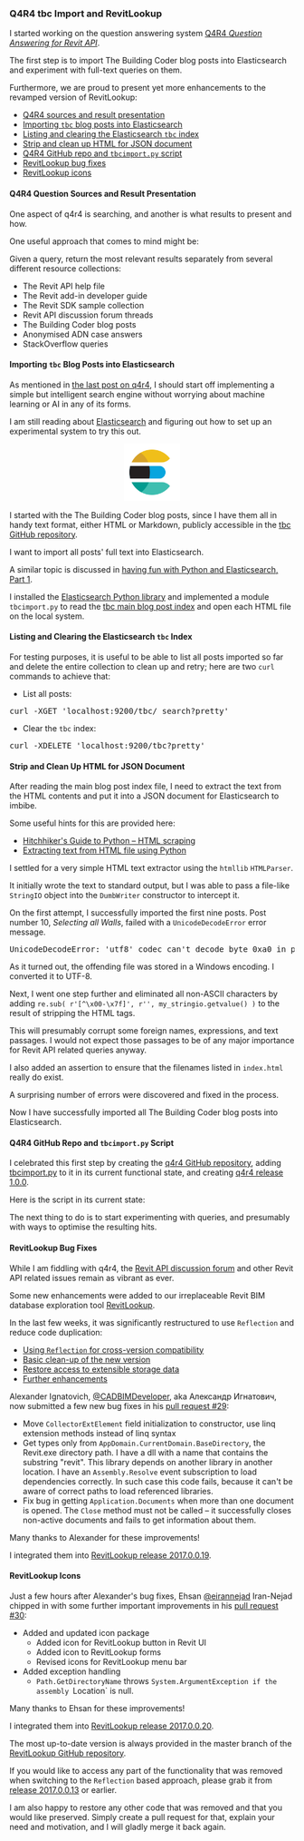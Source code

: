 <head>
<meta http-equiv="Content-Type" content="text/html; charset=utf-8">
<link rel="stylesheet" type="text/css" href="bc.css">
<!-- <script src="run_prettify.js" type="text/javascript"></script> --> 
<script src="https://google-code-prettify.googlecode.com/svn/loader/run_prettify.js" type="text/javascript"></script>
</head>

<!---

RevitLookup and DevDays Online API News #RevitAPI @AutodeskRevit #aec #bim #dynamobim @AutodeskForge http://bit.ly/devdays2016online

&ndash; 
...

-->

### Q4R4 tbc Import and RevitLookup 

I started working on the question answering
system [Q4R4 *Question Answering for Revit API*](http://thebuildingcoder.typepad.com/blog/2017/03/q4r4-revit-api-question-answering-system.html).

The first step is to import The Building Coder blog posts into Elasticsearch and experiment with full-text queries on them.

Furthermore, we are proud to present yet more enhancements to the revamped version of RevitLookup:

- [Q4R4 sources and result presentation](#2)
- [Importing `tbc` blog posts into Elasticsearch](#3)
- [Listing and clearing the Elasticsearch `tbc` index](#4)
- [Strip and clean up HTML for JSON document](#5)
- [Q4R4 GitHub repo and `tbcimport.py` script](#6)
- [RevitLookup bug fixes](#7)
- [RevitLookup icons](#8)




#### <a name="2"></a>Q4R4 Question Sources and Result Presentation

One aspect of q4r4 is searching, and another is what results to present and how.

One useful approach that comes to mind might be:

Given a query, return the most relevant results separately from several different resource collections:

- The Revit API help file
- The Revit add-in developer guide
- The Revit SDK sample collection
- Revit API discussion forum threads
- The Building Coder blog posts
- Anonymised ADN case answers
- StackOverflow queries

#### <a name="3"></a>Importing `tbc` Blog Posts into Elasticsearch

As mentioned
in [the last post on q4r4](http://thebuildingcoder.typepad.com/blog/2017/03/q4r4-revit-api-question-answering-system.html),
I should start off implementing a simple but intelligent search engine without worrying about machine learning or AI in any of its forms.

I am still reading
about [Elasticsearch](https://www.elastic.co/products/elasticsearch) and
figuring out how to set up an experimental system to try this out.

<center>
<img src="img/icon-elasticsearch-bb.svg" alt="Elasticsearch" width="100"/>
</center>

I started with the The Building Coder blog posts, since I have them all in handy text format, either HTML or Markdown, publicly accessible in
the [tbc GitHub repository](https://github.com/jeremytammik/tbc).

I want to import all posts' full text into Elasticsearch.

A similar topic is discussed 
in [having fun with Python and Elasticsearch, Part 1](https://bitquabit.com/post/having-fun-python-and-elasticsearch-part-1/).

I installed the [Elasticsearch Python library](https://www.elastic.co/guide/en/elasticsearch/client/python-api/current/index.html) and
implemented a module `tbcimport.py` to read
the [tbc main blog post index](http://jeremytammik.github.io/tbc/a) and open each HTML file on the local system.


#### <a name="4"></a>Listing and Clearing the Elasticsearch `tbc` Index

For testing purposes, it is useful to be able to list all posts imported so far and delete the entire collection to clean up and retry; here are two `curl` commands to achieve that:

- List all posts:

<pre>
curl -XGET 'localhost:9200/tbc/_search?pretty'
</pre>

- Clear the `tbc` index:

<pre>
curl -XDELETE 'localhost:9200/tbc?pretty'
</pre>


#### <a name="5"></a>Strip and Clean Up HTML for JSON Document

After reading the main blog post index file, I need to extract the text from the HTML contents and put it into a JSON document for Elasticsearch to imbibe.

Some useful hints for this are provided here:

- [Hitchhiker's Guide to Python &ndash; HTML scraping](http://docs.python-guide.org/en/latest/scenarios/scrape/)
- [Extracting text from HTML file using Python](http://stackoverflow.com/questions/328356/extracting-text-from-html-file-using-python)

I settled for a very simple HTML text extractor using the `htmllib` `HTMLParser`.

It initially wrote the text to standard output, but I was able to pass a file-like `StringIO` object into the `DumbWriter` constructor to intercept it.

On the first attempt, I successfully imported the first nine posts.
Post number 10, *Selecting all Walls*, failed with a `UnicodeDecodeError` error message.

<pre>
UnicodeDecodeError: 'utf8' codec can't decode byte 0xa0 in position 2595: invalid start byte
</pre>

As it turned out, the offending file was stored in a Windows encoding.
I converted it to UTF-8.

Next, I went one step further and eliminated all non-ASCII characters by adding `re.sub( r'[^\x00-\x7f]', r'', my_stringio.getvalue() )` to the result of stripping the HTML tags.

This will presumably corrupt some foreign names, expressions, and text passages.
I would not expect those passages to be of any major importance for Revit API related queries anyway.

I also added an assertion to ensure that the filenames listed in `index.html` really do exist.

A surprising number of errors were discovered and fixed in the process.

Now I have successfully imported all The Building Coder blog posts into Elasticsearch.

#### <a name="6"></a>Q4R4 GitHub Repo and `tbcimport.py` Script

I celebrated this first step by creating
the [q4r4 GitHub repository](https://github.com/jeremytammik/q4r4),
adding [tbcimport.py](https://github.com/jeremytammik/q4r4/blob/master/tbcimport.py) to it in its current functional state, 
and creating [q4r4 release 1.0.0](https://github.com/jeremytammik/q4r4/releases/tag/1.0.0).

Here is the script in its current state:

<script src="https://gist.github.com/jeremytammik/d834055f2f4943c4bbe97beb85d803cc.js"></script>

The next thing to do is to start experimenting with queries, and presumably with ways to optimise the resulting hits.


#### <a name="7"></a>RevitLookup Bug Fixes

While I am fiddling with q4r4,
the [Revit API discussion forum](http://forums.autodesk.com/t5/revit-api-forum/bd-p/160) and 
other Revit API related issues remain as vibrant as ever.

Some new enhancements were added to our irreplaceable Revit BIM database exploration
tool [RevitLookup](https://github.com/jeremytammik/RevitLookup).

In the last few weeks, it was significantly restructured to use `Reflection` and reduce code duplication:

- [Using `Reflection` for cross-version compatibility](http://thebuildingcoder.typepad.com/blog/2017/02/revitlookup-using-reflection-for-cross-version-compatibility.html)
- [Basic clean-up of the new version](http://thebuildingcoder.typepad.com/blog/2017/02/revitlookup-with-reflection-cleanup.html)
- [Restore access to extensible storage data](http://thebuildingcoder.typepad.com/blog/2017/02/revitlookup-extensible-storage-restored.html#3)
- [Further enhancements](http://thebuildingcoder.typepad.com/blog/2017/03/revitlookup-enhancements-future-revit-and-other-api-news.html#8)

Alexander Ignatovich, [@CADBIMDeveloper](https://github.com/CADBIMDeveloper), aka Александр Игнатович,
now submitted a few new bug fixes in
his [pull request #29](https://github.com/jeremytammik/RevitLookup/pull/29/commits):

- Move `CollectorExtElement` field initialization to constructor, use linq extension methods instead of linq syntax
- Get types only from `AppDomain.CurrentDomain.BaseDirectory`, the Revit.exe directory path. 
I have a dll with a name that contains the substring "revit".
This library depends on another library in another location.
I have an `Assembly.Resolve` event subscription to load dependencies correctly.
In such case this code fails, because it can't be aware of correct paths to load referenced libraries.
- Fix bug in getting `Application.Documents` when more than one document is opened.
The `Close` method must not be called &ndash; it successfully closes non-active documents and fails to get information about them.

Many thanks to Alexander for these improvements!

I integrated them 
into [RevitLookup release 2017.0.0.19](https://github.com/jeremytammik/RevitLookup/releases/tag/2017.0.0.19).


#### <a name="8"></a>RevitLookup Icons

Just a few hours after Alexander's bug fixes,
Ehsan [@eirannejad](https://github.com/eirannejad) Iran-Nejad chipped in with some further important improvements in
his [pull request #30](https://github.com/jeremytammik/RevitLookup/pull/30/commits):

- Added and updated icon package
    - Added icon for RevitLookup button in Revit UI
    - Added icon to RevitLookup forms
    - Revised icons for RevitLookup menu bar
- Added exception handling
    - `Path.GetDirectoryName` throws `System.ArgumentException if the assembly `Location` is null.

Many thanks to Ehsan for these improvements!

I integrated them 
into [RevitLookup release 2017.0.0.20](https://github.com/jeremytammik/RevitLookup/releases/tag/2017.0.0.20).

The most up-to-date version is always provided in the master branch of 
the [RevitLookup GitHub repository](https://github.com/jeremytammik/RevitLookup).

If you would like to access any part of the functionality that was removed when switching to the `Reflection` based approach, please grab it
from [release 2017.0.0.13](https://github.com/jeremytammik/RevitLookup/releases/tag/2017.0.0.13) or earlier.

I am also happy to restore any other code that was removed and that you would like preserved.
Simply create a pull request for that, explain your need and motivation, and I will gladly merge it back again.
